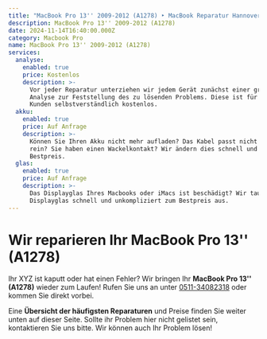 ```yaml
---
title: "MacBook Pro 13'' 2009-2012 (A1278) ‣ MacBook Reparatur Hannover \U0001F6E0️ Hanorepair"
description: MacBook Pro 13'' 2009-2012 (A1278)
date: 2024-11-14T16:40:00.000Z
category: Macbook Pro
name: MacBook Pro 13'' 2009-2012 (A1278)
services:
  analyse:
    enabled: true
    price: Kostenlos
    description: >-
      Vor jeder Reparatur unterziehen wir jedem Gerät zunächst einer gründlichen
      Analyse zur Feststellung des zu lösenden Problems. Diese ist für unsere
      Kunden selbstverständlich kostenlos.
  akku:
    enabled: true
    price: Auf Anfrage
    description: >-
      Können Sie Ihren Akku nicht mehr aufladen? Das Kabel passt nicht mehr ganz
      rein? Sie haben einen Wackelkontakt? Wir ändern dies schnell und zum
      Bestpreis.
  glas:
    enabled: true
    price: Auf Anfrage
    description: >-
      Das Displayglas Ihres Macbooks oder iMacs ist beschädigt? Wir tauschen das
      Displayglas schnell und unkompliziert zum Bestpreis aus.
---
```

# Wir reparieren Ihr MacBook Pro 13'' (A1278)

Ihr XYZ ist kaputt oder hat einen Fehler? Wir bringen Ihr **MacBook Pro 13'' (A1278)** wieder zum Laufen! Rufen Sie uns an unter [0511-34082318](tel:051134082318) oder kommen Sie direkt vorbei.

Eine **Übersicht der häufigsten Reparaturen** und Preise finden Sie weiter unten auf dieser Seite. Sollte ihr Problem hier nicht gelistet sein, kontaktieren Sie uns bitte. Wir können auch Ihr Problem lösen!
